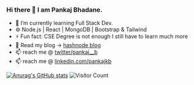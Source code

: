 ### Hi there 👋 I am Pankaj Bhadane.
- 🌱 I’m currently learning Full Stack Dev.
- ⚙️ Node.js | React | MongoDB | Bootstrap & Tailwind
- ⚡ Fun fact: CSE Degree is not enough I still have to learn much more
- 📝 Read my blog ->  [hashnode blog](https://pankajkb.hashnode.dev/)
- 📫 reach me @  [twitter/pankaj__b](https://twitter.com/pankaj__b)
- 📫 reach me @  [linkedin.com/pankajkb](https://www.linkedin.com/in/pankajkb/)

[![Anurag's GitHub stats](https://github-readme-stats.vercel.app/api?username=pankaj-kb)](https://github.com/pankaj-kb/github-readme-stats)
![Visitor Count](https://profile-counter.glitch.me/{pankaj-kb}/count.svg)

